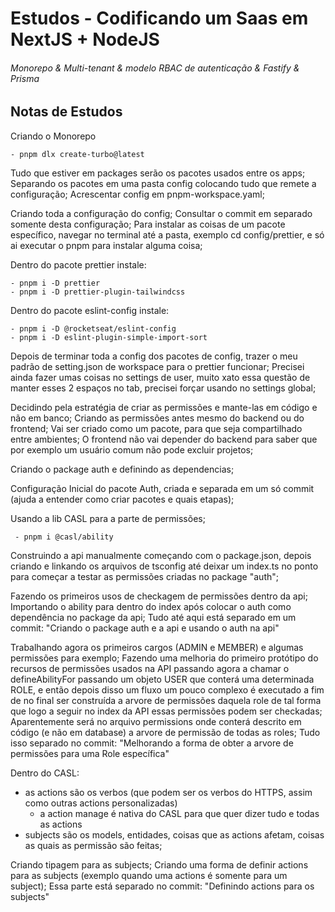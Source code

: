 # Estudos - Codificando um Saas em NextJS + NodeJS

###### Monorepo & Multi-tenant & modelo RBAC de autenticação & Fastify & Prisma

## Notas de Estudos

Criando o Monorepo

```
- pnpm dlx create-turbo@latest

```

Tudo que estiver em packages serão os pacotes usados entre os apps;
Separando os pacotes em uma pasta config colocando tudo que remete a configuração;
Acrescentar config em pnpm-workspace.yaml;

Criando toda a configuração do config; Consultar o commit em separado somente desta configuração;
Para instalar as coisas de um pacote específico, navegar no terminal até a pasta, exemplo cd config/prettier, e só ai executar o pnpm para instalar alguma coisa;

Dentro do pacote prettier instale:

```
- pnpm i -D prettier
- pnpm i -D prettier-plugin-tailwindcss

```

Dentro do pacote eslint-config instale:

```
- pnpm i -D @rocketseat/eslint-config
- pnpm i -D eslint-plugin-simple-import-sort

```

Depois de terminar toda a config dos pacotes de config, trazer o meu padrão de setting.json de workspace para o prettier funcionar;
Precisei ainda fazer umas coisas no settings de user, muito xato essa questão de manter esses 2 espaços no tab, precisei forçar usando no settings global;

Decidindo pela estratégia de criar as permissões e mante-las em código e não em banco;
Criando as permissões antes mesmo do backend ou do frontend;
Vai ser criado como um pacote, para que seja compartilhado entre ambientes; O frontend não vai depender do backend para saber que por exemplo um usuário comum não pode excluir projetos;

Criando o package auth e definindo as dependencias;

Configuração Inicial do pacote Auth, criada e separada em um só commit (ajuda a entender como criar pacotes e quais etapas);

Usando a lib CASL para a parte de permissões;

```
 - pnpm i @casl/ability
```

Construindo a api manualmente começando com o package.json, depois criando e linkando os arquivos de tsconfig até deixar um index.ts no ponto para começar a testar as permissões criadas no package "auth";

Fazendo os primeiros usos de checkagem de permissões dentro da api;
Importando o ability para dentro do index após colocar o auth como dependência no package da api;
Tudo até aqui está separado em um commit: "Criando o package auth e a api e usando o auth na api"

Trabalhando agora os primeiros cargos (ADMIN e MEMBER) e algumas permissões para exemplo;
Fazendo uma melhoria do primeiro protótipo do recursos de permissões usados na API passando agora a chamar o defineAbilityFor passando um objeto USER que conterá uma determinada ROLE, e então depois disso um fluxo um pouco complexo é executado a fim de no final ser construída a arvore de permissões daquela role de tal forma que logo a seguir no index da API essas permissões podem ser checkadas;
Aparentemente será no arquivo permissions onde conterá descrito em código (e não em database) a arvore de permissão de todas as roles;
Tudo isso separado no commit: "Melhorando a forma de obter a arvore de permissões para uma Role específica"

Dentro do CASL:

- as actions são os verbos (que podem ser os verbos do HTTPS, assim como outras actions personalizadas)
  - a action manage é nativa do CASL para que quer dizer tudo e todas as actions
- subjects são os models, entidades, coisas que as actions afetam, coisas as quais as permissão são feitas;

Criando tipagem para as subjects; Criando uma forma de definir actions para as subjects (exemplo quando uma actions é somente para um subject);
Essa parte está separado no commit: "Definindo actions para os subjects"
